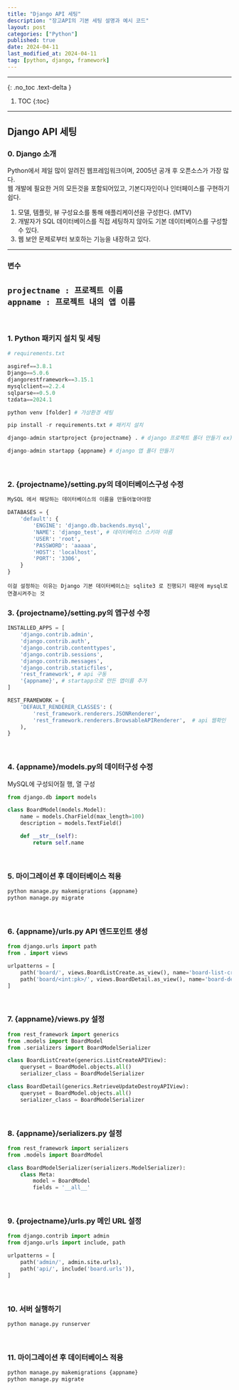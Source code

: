 ```yaml
---
title: "Django API 세팅"
description: "장고API의 기본 세팅 설명과 예시 코드"
layout: post
categories: ["Python"]
published: true
date: 2024-04-11
last_modified_at: 2024-04-11
tag: [python, django, framework]
---
```

---
{: .no_toc .text-delta }

1. TOC
{:toc}
---

<!-- 글의 제목은 ##
    나머지 큰 제목은 ###
    이후 나머지는 3개이상 -->

## Django API 세팅

### 0. Django 소개
Python에서 제일 많이 알려진 웹프레임워크이며, 2005년 공개 후 오픈소스가 가장 많다.<br>
웹 개발에 필요한 거의 모든것을 포함되어있고, 기본디자인이나 인터페이스를 구현하기 쉽다.
1. 모델, 템플릿, 뷰 구성요소를 통해 애플리케이션을 구성한다. (MTV)
2. 개발자가 SQL 데이터베이스를 직접 세팅하지 않아도 기본 데이터베이스를 구성할 수 있다.
3. 웹 보안 문제로부터 보호하는 기능을 내장하고 있다.

---
### 변수
`projectname : 프로젝트 이름`<br>
`appname : 프로젝트 내의 앱 이름`
---
<br>

### 1. Python 패키지 설치 및 세팅
```python
# requirements.txt

asgiref==3.8.1
Django==5.0.6
djangorestframework==3.15.1
mysqlclient==2.2.4
sqlparse==0.5.0
tzdata==2024.1
```

```python
python venv [folder] # 가상환경 세팅

pip install -r requirements.txt # 패키지 설치

django-admin startproject {projectname} . # django 프로젝트 폴더 만들기 ex) config

django-admin startapp {appname} # django 앱 폴더 만들기
```
<br>

### 2. {projectname}/setting.py의 데이터베이스구성 수정
```python
MySQL 에서 해당하는 데이터베이스의 이름을 만들어놓아야함

DATABASES = {
    'default': {
        'ENGINE': 'django.db.backends.mysql',
        'NAME': 'django_test', # 데이터베이스 스키마 이름
        'USER': 'root',
        'PASSWORD': 'aaaaa',
        'HOST': 'localhost',
        'PORT': '3306',
    }
}
```

`이걸 설정하는 이유는 Django 기본 데이터베이스는 sqlite3 로 진행되기 때문에 mysql로 연결시켜주는 것`
<br>

### 3. {projectname}/setting.py의 앱구성 수정
```python
INSTALLED_APPS = [
    'django.contrib.admin',
    'django.contrib.auth',
    'django.contrib.contenttypes',
    'django.contrib.sessions',
    'django.contrib.messages',
    'django.contrib.staticfiles',
    'rest_framework', # api 구동
    '{appname}', # startapp으로 만든 앱이름 추가
]

REST_FRAMEWORK = {
    'DEFAULT_RENDERER_CLASSES': (
        'rest_framework.renderers.JSONRenderer',
        'rest_framework.renderers.BrowsableAPIRenderer',  # api 웹확인
    ),
}
```
<br>

### 4. {appname}/models.py의 데이터구성 수정
MySQL에 구성되어질 행, 열 구성

```python
from django.db import models

class BoardModel(models.Model):
    name = models.CharField(max_length=100)
    description = models.TextField()

    def __str__(self):
        return self.name
```
<br>

### 5. 마이그레이션 후 데이터베이스 적용
```python
python manage.py makemigrations {appname}
python manage.py migrate
```
<br>

### 6. {appname}/urls.py API 엔드포인트 생성
```python 
from django.urls import path
from . import views

urlpatterns = [
    path('board/', views.BoardListCreate.as_view(), name='board-list-create'),
    path('board/<int:pk>/', views.BoardDetail.as_view(), name='board-detail'),
]
```
<br>

### 7. {appname}/views.py 설정
```python 
from rest_framework import generics
from .models import BoardModel
from .serializers import BoardModelSerializer

class BoardListCreate(generics.ListCreateAPIView):
    queryset = BoardModel.objects.all()
    serializer_class = BoardModelSerializer

class BoardDetail(generics.RetrieveUpdateDestroyAPIView):
    queryset = BoardModel.objects.all()
    serializer_class = BoardModelSerializer
```
<br>

### 8. {appname}/serializers.py 설정
```python 
from rest_framework import serializers
from .models import BoardModel

class BoardModelSerializer(serializers.ModelSerializer):
    class Meta:
        model = BoardModel
        fields = '__all__'
```
<br>

### 9. {projectname}/urls.py 메인 URL 설정
```python 
from django.contrib import admin
from django.urls import include, path

urlpatterns = [
    path('admin/', admin.site.urls),
    path('api/', include('board.urls')),
]
```
<br>

### 10. 서버 실행하기
```python 
python manage.py runserver
```
<br>

### 11. 마이그레이션 후 데이터베이스 적용
```python
python manage.py makemigrations {appname}
python manage.py migrate
```
<br>
<br>